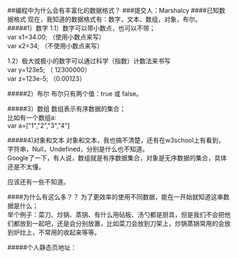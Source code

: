 ##编程中为什么会有丰富化的数据格式？
###提交人：Marshalcy
####已知数据格式
现在，我知道的数据格式有：数字，文本、数组，对象，布尔。<br>
#####1）数字
1.1）数字可以带小数点，也可以不带；<br>
var x1=34.00;      （使用小数点来写）<br>
var x2=34;         （不使用小数点来写）<br>

1.2）极大或极小的数字可以通过科学（指数）计数法来书写<br>
var y=123e5;         （ 12300000）<br>
var z=123e-5;     （0.00123）<br>

#####2）布尔
布尔只有两个值：true 或 false。

#####3）数组
数组表示有序数据的集合；<br>
比如有一个数组a:<br>
var a=["1","2","3","4"]

#####4)对象和文本
对象和文本，我也搞不清楚，还有在w3school上有看到，字符串，Null，Undefined，分别是什么也不知道。<br>
Google了一下，有人说，数组就是有序数据集合，对象是无序数据的集合，具体还是不太懂。<br>



应该还有一些不知道。

####为什么有这么多？？
为了更效率的使用不同数据，能在一开始就知道这串数据是什么；<br>
举个例子：菜刀、炒锅、蒸锅、有什么用砧板、汤勺都是厨具，但是我们不会把他们都放到一起吧，还是会分别放置，比如菜刀会放到刀架上，炒锅蒸锅常用的会放到炉灶上，不常用的收起来等等。


#####个人静态页地址：

